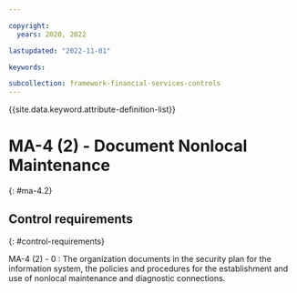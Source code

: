 ```yaml
---

copyright:
  years: 2020, 2022

lastupdated: "2022-11-01"

keywords:

subcollection: framework-financial-services-controls
---
```


{{site.data.keyword.attribute-definition-list}}

               
# MA-4 (2) - Document Nonlocal Maintenance
{: #ma-4.2}

## Control requirements
{: #control-requirements}

MA-4 (2) - 0
    : The organization documents in the security plan for the information system, the policies and procedures for the establishment and use of nonlocal maintenance and diagnostic connections.





